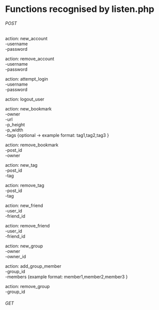 # Functions recognised by listen.php

###### POST

action: new_account  
 -username  
 -password  

action: remove_account  
 -username  
 -password  

action: attempt_login  
 -username  
 -password  

action: logout_user  

action: new_bookmark  
 -owner  
 -url  
 -p_height  
 -p_width  
 -tags {optional -> example format: tag1,tag2,tag3 }  

action: remove_bookmark  
 -post_id  
 -owner  

action: new_tag  
 -post_id  
 -tag  

action: remove_tag  
 -post_id  
 -tag  

action: new_friend  
 -user_id  
 -friend_id  

action: remove_friend  
 -user_id  
 -friend_id  

action: new_group  
 -owner  
 -owner_id  

action: add_group_member  
 -group_id  
 -members {example format: member1,member2,member3 }  

action: remove_group  
 -group_id  


###### GET


